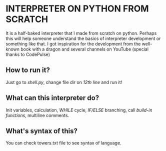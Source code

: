 # **INTERPRETER ON PYTHON FROM SCRATCH**
It is a half-baked interpreter that I made from scratch on python. Perhaps this will help someone understand the basics of interpreter development or something like that. I got inspiration for the development from the well-known book with a dragon and several channels on YouTube (special thanks to CodePulse)
## **How to run it?**
Just go to *shell.py*, change file dir on *12th line* and run it!
## **What can this interpreter do?**
Init variables, calculation, *WHILE* cycle, *IF/ELSE* branching, call *build-in functions*, multiline comments.
## **What's syntax of this?**
You can check towers.txt file to see syntax of language.
